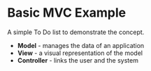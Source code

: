 # Basic MVC Example

A simple To Do list to demonstrate the concept.

- **Model** - manages the data of an application
- **View** - a visual representation of the model
- **Controller** - links the user and the system
